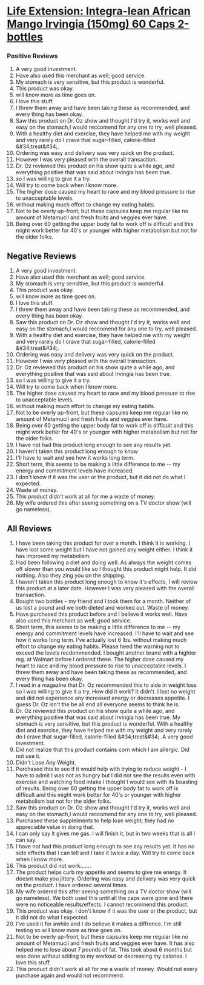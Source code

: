 # [Life Extension: Integra-lean African Mango Irvingia (150mg) 60 Caps 2-bottles](https://products.checkmycream.com/products/Life-Extension:-Integra-lean-African-Mango-Irvingia-(150mg)-60-Caps-2-bottles.html)

### Positive Reviews

<ol>
      <li>A very good investment.</li>
      <li>Have also used this merchant as well; good service.</li>
      <li>My stomach is very sensitive, but this product is wonderful.  </li>
      <li>This product was okay.  </li>
      <li>will know more as time goes on.</li>
      <li>I love this stuff.</li>
      <li>I threw them away and have been taking these as recommended, and every thing has been okay.</li>
      <li>Saw this product on Dr. Oz show and thought I&#x27;d try it, works well and easy  on the stomach,I would reccomend for any one to try, well pleased.</li>
      <li>With a healthy diet and exercise, they have helped me with my weight and very rarely do I crave that sugar-filled, calorie-filled &amp;#34;treat&amp;#34;.  </li>
      <li>Ordering was easy and delivery was very quick on the product.  </li>
      <li>However I was very pleased with the overall transaction.</li>
      <li>Dr. Oz reviewed this product on his show quite a while ago, and everything positive that was said about Irvingia has been true.  </li>
      <li>so I was willing to give it a try.  </li>
      <li>Will try to come back when I know more.</li>
      <li>The higher dose caused my heart to race and my blood pressure to rise to unacceptable levels.  </li>
      <li>without making much effort to change my eating habits.  </li>
      <li>Not to be overly up-front, but these capsules keep me regular like no amount of Metamucil and fresh fruits and veggies ever have.  </li>
      <li>Being over 60 getting the upper body fat to work off is difficult and this might work better for 40&#x27;s or younger with higher metabolism but not for the older folks.</li>
</ol>


<h2>Negative Reviews</h2>
<ol>
<li> A very good investment.</li>
<li> Have also used this merchant as well; good service.</li>
<li> My stomach is very sensitive, but this product is wonderful.  </li>
<li> This product was okay.  </li>
<li> will know more as time goes on.</li>
<li> I love this stuff.</li>
<li> I threw them away and have been taking these as recommended, and every thing has been okay.</li>
<li> Saw this product on Dr. Oz show and thought I&#x27;d try it, works well and easy  on the stomach,I would reccomend for any one to try, well pleased.</li>
<li> With a healthy diet and exercise, they have helped me with my weight and very rarely do I crave that sugar-filled, calorie-filled &amp;#34;treat&amp;#34;.  </li>
<li> Ordering was easy and delivery was very quick on the product.  </li>
<li> However I was very pleased with the overall transaction.</li>
<li> Dr. Oz reviewed this product on his show quite a while ago, and everything positive that was said about Irvingia has been true.  </li>
<li> so I was willing to give it a try.  </li>
<li> Will try to come back when I know more.</li>
<li> The higher dose caused my heart to race and my blood pressure to rise to unacceptable levels.  </li>
<li> without making much effort to change my eating habits.  </li>
<li> Not to be overly up-front, but these capsules keep me regular like no amount of Metamucil and fresh fruits and veggies ever have.  </li>
<li> Being over 60 getting the upper body fat to work off is difficult and this might work better for 40&#x27;s or younger with higher metabolism but not for the older folks.</li>
<li> I have not had this product long enough to see any results yet.  </li>
<li> I haven&#x27;t taken this product long enough to know</li>
<li> I&#x27;ll have to wait and see how it works long term.  </li>
<li> Short term, this seems to be making a little difference to me -- my energy and commitment levels have increased.  </li>
<li> I don&#x27;t know if it was the user or the product, but it did not do what I expected.</li>
<li> Waste of money.</li>
<li> This product didn&#x27;t work at all for me a waste of money.  </li>
<li> My wife ordered this after seeing something on a TV doctor show (will go nameless).</li>
</ol>

<h2>All Reviews</h2>

<ol>
    <li> I have been taking this product for over a month.  I think it is working.  I have lost some weight but I have not gained any weight either.  I think it has improved my metabolism.</li>
    <li> Had been following a diet and doing well.  As always the weight comes off slower than you would like so I thought this product might help.  It did nothing.  Also they zing you on the shipping.</li>
    <li> I haven&#x27;t taken this product long enough to know it&#x27;s effects, I will review this product at a later date.  However I was very pleased with the overall transaction.</li>
    <li> Bought two bottles - my friend and I took them for a month. Neither of us lost a pound and we both dieted and worked out. Waste of money.</li>
    <li> Have purchased this product before and I believe it works well. Have also used this merchant as well; good service.</li>
    <li> Short term, this seems to be making a little difference to me -- my energy and commitment levels have increased.  I&#x27;ll have to wait and see how it works long term.  I&#x27;ve actually lost 6 lbs. without making much effort to change my eating habits.  Please heed the warning not to exceed the levels recdommended.  I bought another brand with a highter mg. at Walmart before I ordered these.  The higher dose caused my heart to race and my blood pressure to rise to unacceptable levels.  I threw them away and have been taking these as recommended, and every thing has been okay.</li>
    <li> I read in a magazine that Dr. Oz recommended this to aide in weight loss so I was willing to give it a try.  How did it work?  It didn&#x27;t.  I lost no weight and did not experience any increased energy or decreases appetite.  I guess Dr. Oz isn&#x27;t the be all end all everyone seems to think he is.</li>
    <li> Dr. Oz reviewed this product on his show quite a while ago, and everything positive that was said about Irvingia has been true.  My stomach is very sensitive, but this product is wonderful.  With a healthy diet and exercise, they have helped me with my weight and very rarely do I crave that sugar-filled, calorie-filled &amp;#34;treat&amp;#34;.  A very good investment.</li>
    <li> Did not realize that this product contains corn which I am allergic. Did not use it.</li>
    <li> Didn&#x27;t Lose Any Weight.</li>
    <li> Purchased this to see if it would help with trying to reduce weight - I have to admit I was not as hungry but I did not see the results even with exercise and watching food intake I thought I would see with its boasting of results.  Being over 60 getting the upper body fat to work off is difficult and this might work better for 40&#x27;s or younger with higher metabolism but not for the older folks.</li>
    <li> Saw this product on Dr. Oz show and thought I&#x27;d try it, works well and easy  on the stomach,I would reccomend for any one to try, well pleased.</li>
    <li> Purchased these supplelments to help lose weight; they had no appreciable value in doing that.</li>
    <li> I can only say it gives me gas. I will finish it, but in two weeks that is all I can say.</li>
    <li> I have not had this product long enough to see any results yet.  It has no side effects that I can tell and I take it twice a day.  Will try to come back when I know more.</li>
    <li> This product did not work.......</li>
    <li> The product helps curb my appetite and seems to give me energy. It doesnt make you jittery.  Ordering was easy and delivery was very quick on the product.  I have ordered several times.</li>
    <li> My wife ordered this after seeing something on a TV doctor show (will go nameless). We both used this until all the caps were gone and there were no noticeable results/effects. I cannot recommend this product.</li>
    <li> This product was okay.  I don&#x27;t know if it was the user or the product, but it did not do what I expected.</li>
    <li> I&#x27;ve used it for awhile and I do believe it makes a diffrence.  I&#x27;m still testing so will know more as time goes on.</li>
    <li> Not to be overly up-front, but these capsules keep me regular like no amount of Metamucil and fresh fruits and veggies ever have.  It has also helped me to lose about 7 pounds of fat.  This took about 6 months but was done without adding to my workout or decreasing my calories.  I love this stuff.</li>
    <li> This product didn&#x27;t work at all for me a waste of money.  Would not every purchase again and would not recommend.</li>
</ol>




